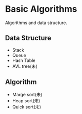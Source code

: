 # Basic Algorithms
Algorithms and data structure.

## Data Structure
- Stack
- Queue
- Hash Table
- AVL tree(未)

## Algorithm
- Marge sort(未)
- Heap sort(未)
- Quick sort(未)
